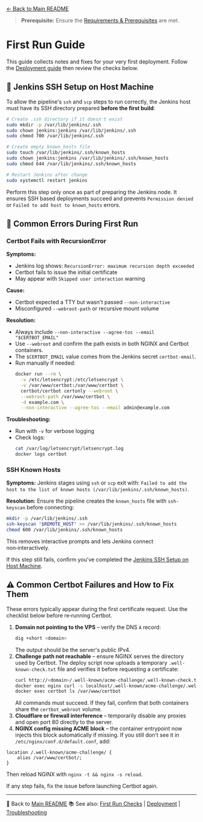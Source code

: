 [← Back to Main README](../README.md)

> **Prerequisite:** Ensure the [Requirements & Prerequisites](../README.md#-requirements--prerequisites) are met.

# First Run Guide

This guide collects notes and fixes for your very first deployment. Follow the [Deployment guide](deployment.md) then review the checks below.

## 🔐 Jenkins SSH Setup on Host Machine

To allow the pipeline's `ssh` and `scp` steps to run correctly, the Jenkins host must have its SSH directory prepared **before the first build**:

```bash
# Create .ssh directory if it doesn't exist
sudo mkdir -p /var/lib/jenkins/.ssh
sudo chown jenkins:jenkins /var/lib/jenkins/.ssh
sudo chmod 700 /var/lib/jenkins/.ssh

# Create empty known_hosts file
sudo touch /var/lib/jenkins/.ssh/known_hosts
sudo chown jenkins:jenkins /var/lib/jenkins/.ssh/known_hosts
sudo chmod 644 /var/lib/jenkins/.ssh/known_hosts

# Restart Jenkins after change
sudo systemctl restart jenkins
```

Perform this step only once as part of preparing the Jenkins node. It ensures SSH based deployments succeed and prevents `Permission denied` or `Failed to add host to known_hosts` errors.

## 🐛 Common Errors During First Run

### Certbot Fails with RecursionError

**Symptoms:**
- Jenkins log shows: `RecursionError: maximum recursion depth exceeded`
- Certbot fails to issue the initial certificate
- May appear with `Skipped user interaction` warning

**Cause:**
- Certbot expected a TTY but wasn't passed `--non-interactive`
- Misconfigured `--webroot-path` or recursive mount volume

**Resolution:**
- Always include `--non-interactive --agree-tos --email "$CERTBOT_EMAIL"`
- Use `--webroot` and confirm the path exists in both NGINX and Certbot containers.
- The `$CERTBOT_EMAIL` value comes from the Jenkins secret `certbot-email`.
- Run manually if needed:
  ```bash
  docker run --rm \
    -v /etc/letsencrypt:/etc/letsencrypt \
    -v /var/www/certbot:/var/www/certbot \
    certbot/certbot certonly --webroot \
    --webroot-path /var/www/certbot \
    -d example.com \
    --non-interactive --agree-tos --email admin@example.com
  ```

**Troubleshooting:**
- Run with `-v` for verbose logging
- Check logs:
  ```bash
  cat /var/log/letsencrypt/letsencrypt.log
  docker logs certbot
  ```

### SSH Known Hosts

**Symptoms:** Jenkins stages using `ssh` or `scp` exit with:
`Failed to add the host to the list of known hosts (/var/lib/jenkins/.ssh/known_hosts)`.

**Resolution:** Ensure the pipeline creates the `known_hosts` file with `ssh-keyscan` before connecting:

```bash
mkdir -p /var/lib/jenkins/.ssh
ssh-keyscan "$REMOTE_HOST" >> /var/lib/jenkins/.ssh/known_hosts
chmod 600 /var/lib/jenkins/.ssh/known_hosts
```

This removes interactive prompts and lets Jenkins connect non‑interactively.

If this step still fails, confirm you've completed the [Jenkins SSH Setup on Host Machine](#-jenkins-ssh-setup-on-host-machine).

## ⚠️ Common Certbot Failures and How to Fix Them

These errors typically appear during the first certificate request. Use the checklist below before re‑running Certbot.

1. **Domain not pointing to the VPS** – verify the DNS `A` record:
   ```bash
   dig +short <domain>
   ```
   The output should be the server's public IPv4.
2. **Challenge path not reachable** – ensure NGINX serves the directory used by Certbot. The deploy script now uploads a temporary `.well-known-check.txt` file and verifies it before requesting a certificate:
   ```bash
   curl http://<domain>/.well-known/acme-challenge/.well-known-check.txt
   docker exec nginx curl -s localhost/.well-known/acme-challenge/.well-known-check.txt
   docker exec certbot ls /var/www/certbot
   ```
   All commands must succeed. If they fail, confirm that both containers share the `certbot_webroot` volume.
3. **Cloudflare or firewall interference** – temporarily disable any proxies and open port 80 directly to the server.
4. **NGINX config missing ACME block** – the container entrypoint now injects this block automatically if missing. If you still don't see it in `/etc/nginx/conf.d/default.conf`, add:
```nginx
location /.well-known/acme-challenge/ {
    alias /var/www/certbot/;
}
```
Then reload NGINX with `nginx -t && nginx -s reload`.


If any step fails, fix the issue before launching Certbot again.

---
🔗 Back to [Main README](../README.md)
📚 See also: [First Run Checks](first-run-checks.md) | [Deployment](deployment.md) | [Troubleshooting](troubleshooting.md)
